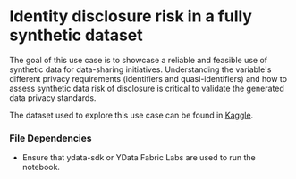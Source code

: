 # Identity disclosure risk in a fully synthetic dataset
The goal of this use case is to showcase a reliable and feasible use of synthetic data for data-sharing initiatives. Understanding the variable's different privacy requirements (identifiers and quasi-identifiers) and how to assess synthetic data risk of disclosure is critical to validate the generated data privacy standards. 

The dataset used to explore this use case can be found in [Kaggle](https://www.kaggle.com/datasets/sulianova/cardiovascular-disease-dataset).


### File Dependencies
- Ensure that ydata-sdk or YData Fabric Labs are used to run the notebook.
